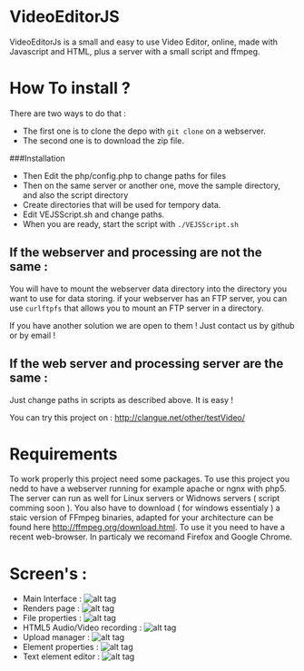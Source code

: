 VideoEditorJS
=============

VideoEditorJs is a small and easy to use Video Editor, online, made with Javascript and HTML, plus a server with a small script and ffmpeg.

How To install ? 
================

There are two ways to do that :
- The first one is to clone the depo with `git clone` on a webserver.
- The second one is to download the zip file.

###Installation

- Then Edit the php/config.php to change paths for files
- Then on the same server or another one, move the sample directory, and also the script directory
- Create directories that will be used for tempory data.
- Edit VEJSScript.sh and change paths.
- When you are ready, start the script with `./VEJSScript.sh`

## If the webserver and processing are not the same :

You will have to mount the webserver data directory into the directory you want to use for data storing.
if your webserver has an FTP server, you can use `curlftpfs` that allows you to mount an FTP server in a directory.

If you have another solution we are open to them ! Just contact us by github or by email !

## If the web server and processing server are the same :

Just change paths in scripts as described above. It is easy !

You can try this project on : http://clangue.net/other/testVideo/

Requirements
============

To work properly this project need some packages.
To use this project you nedd to have a webserver running for example apache or ngnx with php5.
The server can run as well for Linux servers or Widnows servers ( script comming soon ).
You also have to download ( for windows essentialy ) a staic version of FFmpeg binaries, adapted for your architecture can be found here http://ffmpeg.org/download.html.
To use it you need to have a recent web-browser. In particaly we recomand Firefox and Google Chrome.

Screen's :
=============
- Main Interface :
![alt tag](https://raw.githubusercontent.com/DGIProject/VideoEditorJS/master/screenshots/scr01.PNG)
- Renders page :
![alt tag](https://raw.githubusercontent.com/DGIProject/VideoEditorJS/master/screenshots/scr02.PNG)
- File properties :
![alt tag](https://raw.githubusercontent.com/DGIProject/VideoEditorJS/master/screenshots/scr03.PNG)
- HTML5 Audio/Video recording :
![alt tag](https://raw.githubusercontent.com/DGIProject/VideoEditorJS/master/screenshots/scr04.PNG)
- Upload manager :
![alt tag](https://raw.githubusercontent.com/DGIProject/VideoEditorJS/master/screenshots/scr05.png)
- Element properties :
![alt tag](https://raw.githubusercontent.com/DGIProject/VideoEditorJS/master/screenshots/scr06.png)
- Text element editor :
![alt tag](https://raw.githubusercontent.com/DGIProject/VideoEditorJS/master/screenshots/scr07.png)
